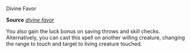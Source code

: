 Divine Favor

**Source** [_divine favor_](spells/divineFavor.md#_divine-favor)

You also gain the luck bonus on saving throws and skill checks. Alternatively, you can cast this spell on another willing creature, changing the range to touch and target to living creature touched.

